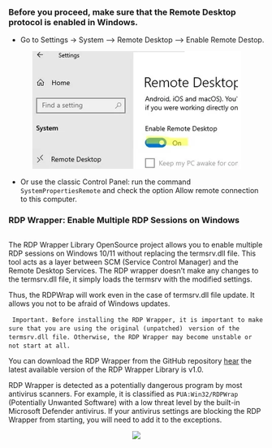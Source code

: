 ### Before you proceed, make sure that the Remote Desktop protocol is enabled in Windows.
  - Go to Settings -> System --> Remote Desktop --> Enable Remote Destop.
   <div align="center">
	<img src="https://raw.githubusercontent.com/rhshourav/RDPWrap/refs/heads/main/src/img/img_2.jpg">
  </div>   

  
  - Or use the classic Control Panel: run the command  ``` SystemPropertiesRemote ```   and check the option Allow remote connection to this computer.


### RDP Wrapper: Enable Multiple RDP Sessions on Windows
##
The RDP Wrapper Library OpenSource project allows you to enable multiple RDP sessions on Windows 10/11 without replacing the termsrv.dll file. This tool acts as a layer between SCM (Service Control Manager) and the Remote Desktop Services. The RDP wrapper doesn’t make any changes to the termsrv.dll file, it simply loads the termsrv with the modified settings.

Thus, the RDPWrap will work even in the case of termsrv.dll file update. It allows you not to be afraid of Windows updates.

``` Important. Before installing the RDP Wrapper, it is important to make sure that you are using the original (unpatched)```
``` version of the termsrv.dll file. Otherwise, the RDP Wrapper may become unstable or not start at all.```

You can download the RDP Wrapper from the GitHub repository [hear](https://github.com/rhshourav/RDPWrap/releases) the latest available version of the RDP Wrapper Library is v1.0.

RDP Wrapper is detected as a potentially dangerous program by most antivirus scanners.  For example, it is classified as ```PUA:Win32/RDPWrap ```(Potentially Unwanted Software) with a low threat level by the built-in Microsoft Defender antivirus. If your antivirus settings are blocking the RDP Wrapper from starting, you will need to add it to the exceptions.
<div align="center">
	<img style='center' src="https://raw.githubusercontent.com/rhshourav/RDPWrap/refs/heads/main/src/img/img_3.jpg">
</div>
